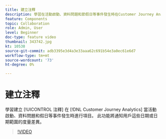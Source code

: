 ```yaml
---
title: 建立注釋
description: 學習在活動啟動、資料問題和節假日等事件發生時在Customer Journey Analytics項目中建立注釋。 此功能將通知用戶這些日期或日期範圍的度量差異。
feature: Components
topic: Collaboration
role: Admin, User
level: Beginner
doc-type: feature video
thumbnail: 343742.jpg
kt: 10538
source-git-commit: adb3395e3d4a3e33aaa62c691b54e3a0ec61e6d7
workflow-type: tm+mt
source-wordcount: '73'
ht-degree: 0%

---
```



# 建立注釋

學習建立 [!UICONTROL 注釋] 在 [!DNL Customer Journey Analytics] 當活動啟動、資料問題和假日等事件發生時進行項目。 此功能將通知用戶這些日期或日期範圍的度量差異。

>[!VIDEO](https://video.tv.adobe.com/v/343742/?quality=12&learn=on)
